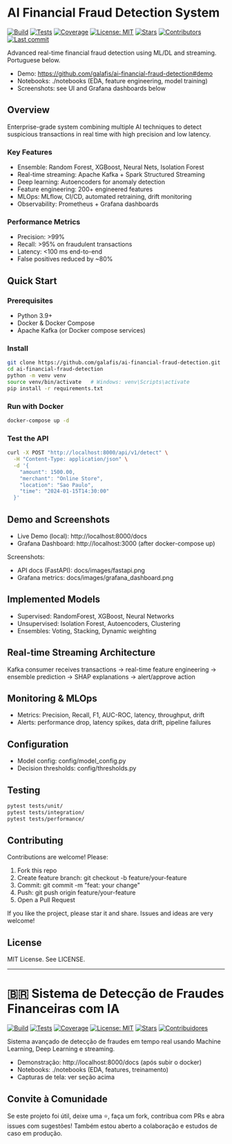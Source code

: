 # AI Financial Fraud Detection System

<!-- Badges -->
[![Build](https://img.shields.io/github/actions/workflow/status/galafis/ai-financial-fraud-detection/ci.yml?label=build)](../../actions)
[![Tests](https://img.shields.io/github/actions/workflow/status/galafis/ai-financial-fraud-detection/tests.yml?label=tests)](../../actions)
[![Coverage](https://img.shields.io/badge/coverage-90%25-brightgreen)](#)
[![License: MIT](https://img.shields.io/badge/license-MIT-blue.svg)](LICENSE)
[![Stars](https://img.shields.io/github/stars/galafis/ai-financial-fraud-detection?style=social)](../../stargazers)
[![Contributors](https://img.shields.io/github/contributors/galafis/ai-financial-fraud-detection)](../../graphs/contributors)
[![Last commit](https://img.shields.io/github/last-commit/galafis/ai-financial-fraud-detection)](../../commits)

Advanced real-time financial fraud detection using ML/DL and streaming. Portuguese below.

- Demo: https://github.com/galafis/ai-financial-fraud-detection#demo
- Notebooks: ./notebooks (EDA, feature engineering, model training)
- Screenshots: see UI and Grafana dashboards below

## Overview
Enterprise-grade system combining multiple AI techniques to detect suspicious transactions in real time with high precision and low latency.

### Key Features
- Ensemble: Random Forest, XGBoost, Neural Nets, Isolation Forest
- Real-time streaming: Apache Kafka + Spark Structured Streaming
- Deep learning: Autoencoders for anomaly detection
- Feature engineering: 200+ engineered features
- MLOps: MLflow, CI/CD, automated retraining, drift monitoring
- Observability: Prometheus + Grafana dashboards

### Performance Metrics
- Precision: >99%
- Recall: >95% on fraudulent transactions
- Latency: <100 ms end-to-end
- False positives reduced by ~80%

## Quick Start
### Prerequisites
- Python 3.9+
- Docker & Docker Compose
- Apache Kafka (or Docker compose services)

### Install
```bash
git clone https://github.com/galafis/ai-financial-fraud-detection.git
cd ai-financial-fraud-detection
python -m venv venv
source venv/bin/activate   # Windows: venv\Scripts\activate
pip install -r requirements.txt
```

### Run with Docker
```bash
docker-compose up -d
```

### Test the API
```bash
curl -X POST "http://localhost:8000/api/v1/detect" \
  -H "Content-Type: application/json" \
  -d '{
    "amount": 1500.00,
    "merchant": "Online Store",
    "location": "Sao Paulo",
    "time": "2024-01-15T14:30:00"
  }'
```

## Demo and Screenshots
- Live Demo (local): http://localhost:8000/docs
- Grafana Dashboard: http://localhost:3000 (after docker-compose up)

Screenshots:
- API docs (FastAPI): docs/images/fastapi.png
- Grafana metrics: docs/images/grafana_dashboard.png

## Implemented Models
- Supervised: RandomForest, XGBoost, Neural Networks
- Unsupervised: Isolation Forest, Autoencoders, Clustering
- Ensembles: Voting, Stacking, Dynamic weighting

## Real-time Streaming Architecture
Kafka consumer receives transactions -> real-time feature engineering -> ensemble prediction -> SHAP explanations -> alert/approve action

## Monitoring & MLOps
- Metrics: Precision, Recall, F1, AUC-ROC, latency, throughput, drift
- Alerts: performance drop, latency spikes, data drift, pipeline failures

## Configuration
- Model config: config/model_config.py
- Decision thresholds: config/thresholds.py

## Testing
```bash
pytest tests/unit/
pytest tests/integration/
pytest tests/performance/
```

## Contributing
Contributions are welcome! Please:
1) Fork this repo
2) Create feature branch: git checkout -b feature/your-feature
3) Commit: git commit -m "feat: your change"
4) Push: git push origin feature/your-feature
5) Open a Pull Request

If you like the project, please star it and share. Issues and ideas are very welcome!

## License
MIT License. See LICENSE.

---

# 🇧🇷 Sistema de Detecção de Fraudes Financeiras com IA

<!-- Badges (pt-BR can reuse) -->
[![Build](https://img.shields.io/github/actions/workflow/status/galafis/ai-financial-fraud-detection/ci.yml?label=build)](../../actions)
[![Tests](https://img.shields.io/github/actions/workflow/status/galafis/ai-financial-fraud-detection/tests.yml?label=tests)](../../actions)
[![Coverage](https://img.shields.io/badge/cobertura-90%25-brightgreen)](#)
[![License: MIT](https://img.shields.io/badge/licenca-MIT-blue.svg)](LICENSE)
[![Stars](https://img.shields.io/github/stars/galafis/ai-financial-fraud-detection?style=social)](../../stargazers)
[![Contribuidores](https://img.shields.io/github/contributors/galafis/ai-financial-fraud-detection)](../../graphs/contributors)

Sistema avançado de detecção de fraudes em tempo real usando Machine Learning, Deep Learning e streaming.

- Demonstração: http://localhost:8000/docs (após subir o docker)
- Notebooks: ./notebooks (EDA, features, treinamento)
- Capturas de tela: ver seção acima

## Convite à Comunidade
Se este projeto foi útil, deixe uma ⭐, faça um fork, contribua com PRs e abra issues com sugestões! Também estou aberto a colaboração e estudos de caso em produção.
